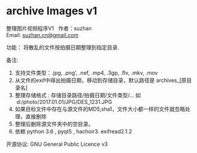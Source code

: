 # archive Images v1
整理图片视频程序V1  
作者：suzhan  
Email: suzhan.cn@gmail.com  

功能： 
将散乱的文件按拍摄日期整理到指定目录.

备注:
1. 支持文件类型：.jpg, .png', .nef, .mp4, .3gp, .flv, .mkv, .mov  
2. 从文件的exif中得出拍摄日期，移动到存储目录，默认路径是 archives_[原目录名]  
3. 整理存储格式 : 存储目录路径/拍摄日期/文件类型/... 如  d:/photo/2017.01.01/JPG/DES_1231.JPG  
4. 如果目标文件中存在与源文件的MD5,sha1，文件大小都一样的文件就忽略处理，直接删除   
5. 整理后删除源文件夹中的空目录。    
6. 依赖 python 3.6 , pyqt5 , hachoir3. exifread2.1.2


开源协议: GNU General Public Licence v3
